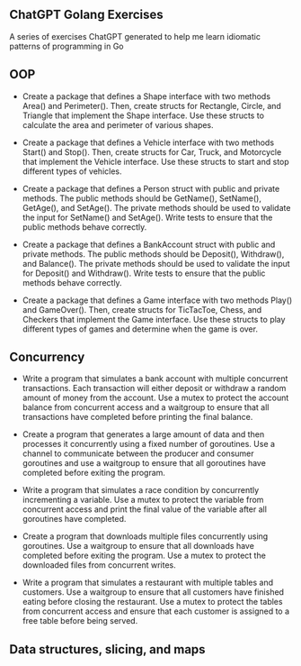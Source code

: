 ## ChatGPT Golang Exercises

A series of exercises ChatGPT generated to help me learn idiomatic patterns of programming in Go

## OOP

- Create a package that defines a Shape interface with two methods Area() and Perimeter(). Then, create structs for Rectangle, Circle, and Triangle that implement the Shape interface. Use these structs to calculate the area and perimeter of various shapes.

- Create a package that defines a Vehicle interface with two methods Start() and Stop(). Then, create structs for Car, Truck, and Motorcycle that implement the Vehicle interface. Use these structs to start and stop different types of vehicles.

- Create a package that defines a Person struct with public and private methods. The public methods should be GetName(), SetName(), GetAge(), and SetAge(). The private methods should be used to validate the input for SetName() and SetAge(). Write tests to ensure that the public methods behave correctly.

- Create a package that defines a BankAccount struct with public and private methods. The public methods should be Deposit(), Withdraw(), and Balance(). The private methods should be used to validate the input for Deposit() and Withdraw(). Write tests to ensure that the public methods behave correctly.

- Create a package that defines a Game interface with two methods Play() and GameOver(). Then, create structs for TicTacToe, Chess, and Checkers that implement the Game interface. Use these structs to play different types of games and determine when the game is over.


## Concurrency

- Write a program that simulates a bank account with multiple concurrent transactions. Each transaction will either deposit or withdraw a random amount of money from the account. Use a mutex to protect the account balance from concurrent access and a waitgroup to ensure that all transactions have completed before printing the final balance.

- Create a program that generates a large amount of data and then processes it concurrently using a fixed number of goroutines. Use a channel to communicate between the producer and consumer goroutines and use a waitgroup to ensure that all goroutines have completed before exiting the program.

- Write a program that simulates a race condition by concurrently incrementing a variable. Use a mutex to protect the variable from concurrent access and print the final value of the variable after all goroutines have completed.

- Create a program that downloads multiple files concurrently using goroutines. Use a waitgroup to ensure that all downloads have completed before exiting the program. Use a mutex to protect the downloaded files from concurrent writes.

- Write a program that simulates a restaurant with multiple tables and customers. Use a waitgroup to ensure that all customers have finished eating before closing the restaurant. Use a mutex to protect the tables from concurrent access and ensure that each customer is assigned to a free table before being served.

## Data structures, slicing, and maps


